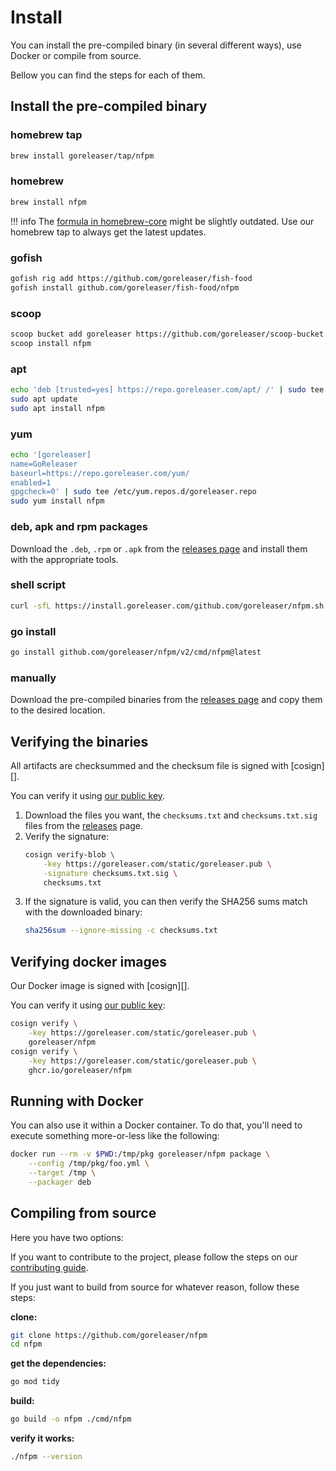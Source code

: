 # Install

You can install the pre-compiled binary (in several different ways), use Docker or compile from source.

Bellow you can find the steps for each of them.

## Install the pre-compiled binary

### homebrew tap

```sh
brew install goreleaser/tap/nfpm
```

### homebrew

```sh
brew install nfpm
```

!!! info
    The [formula in homebrew-core](https://github.com/Homebrew/homebrew-core/blob/master/Formula/nfpm.rb) might be slightly outdated.
    Use our homebrew tap to always get the latest updates.

### gofish

```sh
gofish rig add https://github.com/goreleaser/fish-food
gofish install github.com/goreleaser/fish-food/nfpm
```

### scoop

```sh
scoop bucket add goreleaser https://github.com/goreleaser/scoop-bucket.git
scoop install nfpm
```

### apt

```sh
echo 'deb [trusted=yes] https://repo.goreleaser.com/apt/ /' | sudo tee /etc/apt/sources.list.d/goreleaser.list
sudo apt update
sudo apt install nfpm
```

### yum

```sh
echo '[goreleaser]
name=GoReleaser
baseurl=https://repo.goreleaser.com/yum/
enabled=1
gpgcheck=0' | sudo tee /etc/yum.repos.d/goreleaser.repo
sudo yum install nfpm
```

### deb, apk and rpm packages

Download the `.deb`, `.rpm` or `.apk` from the [releases page][releases] and install them with the appropriate tools.

### shell script

```sh
curl -sfL https://install.goreleaser.com/github.com/goreleaser/nfpm.sh | sh
```

### go install

```sh
go install github.com/goreleaser/nfpm/v2/cmd/nfpm@latest
```

### manually

Download the pre-compiled binaries from the [releases page][releases] and copy them to the desired location.

## Verifying the binaries

All artifacts are checksummed and the checksum file is signed with [cosign][].

You can verify it using [our public key](https://goreleaser.com/static/goreleaser.pub).

1. Download the files you want, the `checksums.txt` and `checksums.txt.sig` files from the [releases][releases] page.
1. Verify the signature:
	```sh
	cosign verify-blob \
		-key https://goreleaser.com/static/goreleaser.pub \
		-signature checksums.txt.sig \
		checksums.txt
	```
1. If the signature is valid, you can then verify the SHA256 sums match with the downloaded binary:
	```sh
	sha256sum --ignore-missing -c checksums.txt
	```

## Verifying docker images

Our Docker image is signed with [cosign][].

You can verify it using [our public key](https://goreleaser.com/static/goreleaser.pub):

```sh
cosign verify \
	-key https://goreleaser.com/static/goreleaser.pub \
	goreleaser/nfpm
cosign verify \
	-key https://goreleaser.com/static/goreleaser.pub \
	ghcr.io/goreleaser/nfpm
```

## Running with Docker

You can also use it within a Docker container. To do that, you'll need to
execute something more-or-less like the following:

```sh
docker run --rm -v $PWD:/tmp/pkg goreleaser/nfpm package \
	--config /tmp/pkg/foo.yml \
	--target /tmp \
	--packager deb
```

## Compiling from source

Here you have two options:

If you want to contribute to the project, please follow the steps on our [contributing guide](/contributing).

If you just want to build from source for whatever reason, follow these steps:

**clone:**

```sh
git clone https://github.com/goreleaser/nfpm
cd nfpm
```

**get the dependencies:**

```sh
go mod tidy
```

**build:**

```sh
go build -o nfpm ./cmd/nfpm
```

**verify it works:**

```sh
./nfpm --version
```

[releases]: https://github.com/goreleaser/nfpm/releases
